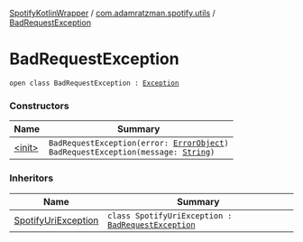 [SpotifyKotlinWrapper](../../index.md) / [com.adamratzman.spotify.utils](../index.md) / [BadRequestException](./index.md)

# BadRequestException

`open class BadRequestException : `[`Exception`](https://kotlinlang.org/api/latest/jvm/stdlib/kotlin/-exception/index.html)

### Constructors

| Name | Summary |
|---|---|
| [&lt;init&gt;](-init-.md) | `BadRequestException(error: `[`ErrorObject`](../-error-object/index.md)`)`<br>`BadRequestException(message: `[`String`](https://kotlinlang.org/api/latest/jvm/stdlib/kotlin/-string/index.html)`)` |

### Inheritors

| Name | Summary |
|---|---|
| [SpotifyUriException](../-spotify-uri-exception/index.md) | `class SpotifyUriException : `[`BadRequestException`](./index.md) |
